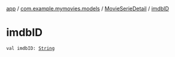 [app](../../index.md) / [com.example.mymovies.models](../index.md) / [MovieSerieDetail](index.md) / [imdbID](./imdb-i-d.md)

# imdbID

`val imdbID: `[`String`](https://kotlinlang.org/api/latest/jvm/stdlib/kotlin/-string/index.html)